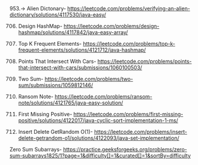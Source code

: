 953.-> Alien Dictonary-  https://leetcode.com/problems/verifying-an-alien-dictionary/solutions/4117530/java-easy/

706. Design HashMap- https://leetcode.com/problems/design-hashmap/solutions/4117842/java-easy-array/

347. Top K Frequent Elements- https://leetcode.com/problems/top-k-frequent-elements/solutions/4121712/java-hashmap/

2848. Points That Intersect With Cars- https://leetcode.com/problems/points-that-intersect-with-cars/submissions/1060100503/

1. Two Sum- https://leetcode.com/problems/two-sum/submissions/1059812146/

383. Ransom Note- https://leetcode.com/problems/ransom-note/solutions/4121765/java-easy-solution/

41. First Missing Positive- https://leetcode.com/problems/first-missing-positive/solutions/4122017/java-cyclic-sort-implementation-1-ms/

380. Insert Delete GetRandom O(1)- https://leetcode.com/problems/insert-delete-getrandom-o1/solutions/4122093/java-set-implementation/

Zero Sum Subarrays- https://practice.geeksforgeeks.org/problems/zero-sum-subarrays1825/1?page=1&difficulty[]=1&curated[]=1&sortBy=difficulty
